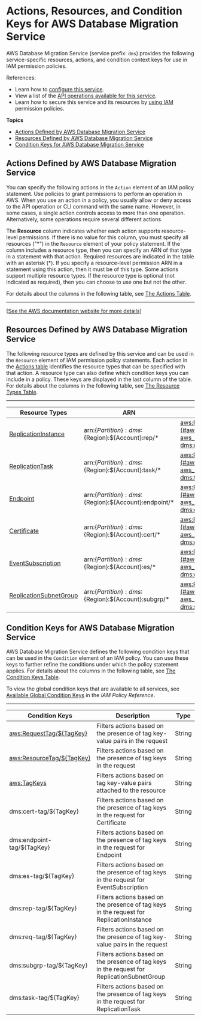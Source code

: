 # Actions, Resources, and Condition Keys for AWS Database Migration Service<a name="list_awsdatabasemigrationservice"></a>

AWS Database Migration Service \(service prefix: `dms`\) provides the following service\-specific resources, actions, and condition context keys for use in IAM permission policies\.

References:
+ Learn how to [configure this service](https://docs.aws.amazon.com/dms/latest/userguide/)\.
+ View a list of the [API operations available for this service](https://docs.aws.amazon.com/dms/latest/APIReference/)\.
+ Learn how to secure this service and its resources by [using IAM](https://docs.aws.amazon.com/dms/latest/userguide/CHAP_Security.IAMPermissions.html) permission policies\.

**Topics**
+ [Actions Defined by AWS Database Migration Service](#awsdatabasemigrationservice-actions-as-permissions)
+ [Resources Defined by AWS Database Migration Service](#awsdatabasemigrationservice-resources-for-iam-policies)
+ [Condition Keys for AWS Database Migration Service](#awsdatabasemigrationservice-policy-keys)

## Actions Defined by AWS Database Migration Service<a name="awsdatabasemigrationservice-actions-as-permissions"></a>

You can specify the following actions in the `Action` element of an IAM policy statement\. Use policies to grant permissions to perform an operation in AWS\. When you use an action in a policy, you usually allow or deny access to the API operation or CLI command with the same name\. However, in some cases, a single action controls access to more than one operation\. Alternatively, some operations require several different actions\.

The **Resource** column indicates whether each action supports resource\-level permissions\. If there is no value for this column, you must specify all resources \("\*"\) in the `Resource` element of your policy statement\. If the column includes a resource type, then you can specify an ARN of that type in a statement with that action\. Required resources are indicated in the table with an asterisk \(\*\)\. If you specify a resource\-level permission ARN in a statement using this action, then it must be of this type\. Some actions support multiple resource types\. If the resource type is optional \(not indicated as required\), then you can choose to use one but not the other\.

For details about the columns in the following table, see [The Actions Table](reference_policies_actions-resources-contextkeys.md#actions_table)\.


****  
[\[See the AWS documentation website for more details\]](http://docs.aws.amazon.com/IAM/latest/UserGuide/list_awsdatabasemigrationservice.html)

## Resources Defined by AWS Database Migration Service<a name="awsdatabasemigrationservice-resources-for-iam-policies"></a>

The following resource types are defined by this service and can be used in the `Resource` element of IAM permission policy statements\. Each action in the [Actions table](#awsdatabasemigrationservice-actions-as-permissions) identifies the resource types that can be specified with that action\. A resource type can also define which condition keys you can include in a policy\. These keys are displayed in the last column of the table\. For details about the columns in the following table, see [The Resource Types Table](reference_policies_actions-resources-contextkeys.md#resources_table)\.


****  

| Resource Types | ARN | Condition Keys | 
| --- | --- | --- | 
|   [ ReplicationInstance ](https://docs.aws.amazon.com/dms/latest/APIReference/API_ReplicationInstance.html)  |  arn:$\{Partition\}:dms:${Region}:${Account}:rep/\*  |   [ aws:ResourceTag/$\{TagKey\} ](#awsdatabasemigrationservice-aws_ResourceTag___TagKey_)   [ dms:rep\-tag/$\{TagKey\} ](#awsdatabasemigrationservice-dms_rep-tag___TagKey_)   | 
|   [ ReplicationTask ](https://docs.aws.amazon.com/dms/latest/APIReference/API_ReplicationTask.html)  |  arn:$\{Partition\}:dms:${Region}:${Account}:task/\*  |   [ aws:ResourceTag/$\{TagKey\} ](#awsdatabasemigrationservice-aws_ResourceTag___TagKey_)   [ dms:task\-tag/$\{TagKey\} ](#awsdatabasemigrationservice-dms_task-tag___TagKey_)   | 
|   [ Endpoint ](https://docs.aws.amazon.com/dms/latest/APIReference/API_Endpoint.html)  |  arn:$\{Partition\}:dms:${Region}:${Account}:endpoint/\*  |   [ aws:ResourceTag/$\{TagKey\} ](#awsdatabasemigrationservice-aws_ResourceTag___TagKey_)   [ dms:endpoint\-tag/$\{TagKey\} ](#awsdatabasemigrationservice-dms_endpoint-tag___TagKey_)   | 
|   [ Certificate ](https://docs.aws.amazon.com/dms/latest/APIReference/API_Certificate.html)  |  arn:$\{Partition\}:dms:${Region}:${Account}:cert/\*  |   [ aws:ResourceTag/$\{TagKey\} ](#awsdatabasemigrationservice-aws_ResourceTag___TagKey_)   [ dms:cert\-tag/$\{TagKey\} ](#awsdatabasemigrationservice-dms_cert-tag___TagKey_)   | 
|   [ EventSubscription ](https://docs.aws.amazon.com/dms/latest/APIReference/API_EventSubscription.html)  |  arn:$\{Partition\}:dms:${Region}:${Account}:es/\*  |   [ aws:ResourceTag/$\{TagKey\} ](#awsdatabasemigrationservice-aws_ResourceTag___TagKey_)   [ dms:es\-tag/$\{TagKey\} ](#awsdatabasemigrationservice-dms_es-tag___TagKey_)   | 
|   [ ReplicationSubnetGroup ](https://docs.aws.amazon.com/dms/latest/APIReference/API_ReplicationSubnetGroup.html)  |  arn:$\{Partition\}:dms:${Region}:${Account}:subgrp/\*  |   [ aws:ResourceTag/$\{TagKey\} ](#awsdatabasemigrationservice-aws_ResourceTag___TagKey_)   [ dms:subgrp\-tag/$\{TagKey\} ](#awsdatabasemigrationservice-dms_subgrp-tag___TagKey_)   | 

## Condition Keys for AWS Database Migration Service<a name="awsdatabasemigrationservice-policy-keys"></a>

AWS Database Migration Service defines the following condition keys that can be used in the `Condition` element of an IAM policy\. You can use these keys to further refine the conditions under which the policy statement applies\. For details about the columns in the following table, see [The Condition Keys Table](reference_policies_actions-resources-contextkeys.md#context_keys_table)\.

To view the global condition keys that are available to all services, see [Available Global Condition Keys](reference_policies_condition-keys.html#AvailableKeys) in the *IAM Policy Reference*\.


****  

| Condition Keys | Description | Type | 
| --- | --- | --- | 
|   [ aws:RequestTag/$\{TagKey\} ](https://docs.aws.amazon.com/IAM/latest/UserGuide/reference_policies_condition-keys.html#condition-keys-requesttag)  | Filters actions based on the presence of tag key\-value pairs in the request | String | 
|   [ aws:ResourceTag/$\{TagKey\} ](https://docs.aws.amazon.com/IAM/latest/UserGuide/reference_policies_condition-keys.html#condition-keys-tagkeys)  | Filters actions based on the presence of tag keys in the request | String | 
|   [ aws:TagKeys ](https://docs.aws.amazon.com/IAM/latest/UserGuide/reference_policies_condition-keys.html#condition-keys-resourcetag)  | Filters actions based on tag key\-value pairs attached to the resource | String | 
|   dms:cert\-tag/$\{TagKey\}  | Filters actions based on the presence of tag keys in the request for Certificate | String | 
|   dms:endpoint\-tag/$\{TagKey\}  | Filters actions based on the presence of tag keys in the request for Endpoint | String | 
|   dms:es\-tag/$\{TagKey\}  | Filters actions based on the presence of tag keys in the request for EventSubscription | String | 
|   dms:rep\-tag/$\{TagKey\}  | Filters actions based on the presence of tag keys in the request for ReplicationInstance | String | 
|   dms:req\-tag/$\{TagKey\}  | Filters actions based on the presence of tag key\-value pairs in the request | String | 
|   dms:subgrp\-tag/$\{TagKey\}  | Filters actions based on the presence of tag keys in the request for ReplicationSubnetGroup | String | 
|   dms:task\-tag/$\{TagKey\}  | Filters actions based on the presence of tag keys in the request for ReplicationTask | String | 
